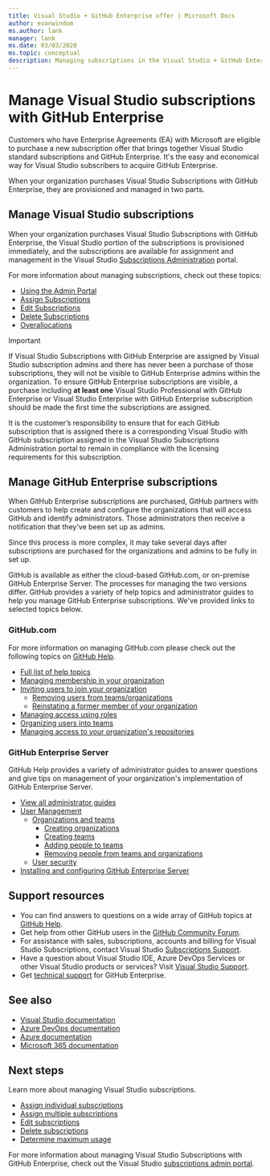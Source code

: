 ```yaml
---
title: Visual Studio + GitHub Enterprise offer | Microsoft Docs
author: evanwindom
ms.author: lank
manager: lank
ms.date: 03/03/2020
ms.topic: conceptual
description: Managing subscriptions in the Visual Studio + GitHub Enterprise offer
---
```


# Manage Visual Studio subscriptions with GitHub Enterprise
Customers who have Enterprise Agreements (EA) with Microsoft are eligible to purchase a new subscription offer that brings together Visual Studio standard subscriptions and GitHub Enterprise. It's the easy and economical way for Visual Studio subscribers to acquire GitHub Enterprise. 

When your organization purchases Visual Studio Subscriptions with GitHub Enterprise, they are provisioned and managed in two parts.

## Manage Visual Studio subscriptions
When your organization purchases Visual Studio Subscriptions with GitHub Enterprise, the Visual Studio portion of the subscriptions is provisioned immediately, and the subscriptions are available for assignment and management in the Visual Studio [Subscriptions Administration](https://manage.visualstudio.com) portal. 

For more information about managing subscriptions, check out these topics:
- [Using the Admin Portal](using-admin-portal.md)
- [Assign Subscriptions](assign-license.md)
- [Edit Subscriptions](edit-license.md)
- [Delete Subscriptions](delete-license.md)
- [Overallocations](handle-overclaimed-license.md)

> [!Important]
> If Visual Studio Subscriptions with GitHub Enterprise are assigned by Visual Studio subscription admins and there has never been a purchase of those subscriptions, they will not be visible to GitHub Enterprise admins within the organization. To ensure GitHub Enterprise subscriptions are visible, a purchase including **at least one** Visual Studio Professional with GitHub Enterprise or Visual Studio Enterprise with GitHub Enterprise subscription should be made the first time the subscriptions are assigned.  
>
> It is the customer’s responsibility to ensure that for each GitHub subscription that is assigned there is a corresponding Visual Studio with GitHub subscription assigned in the Visual Studio Subscriptions Administration portal to remain in compliance with the licensing requirements for this subscription.

## Manage GitHub Enterprise subscriptions
When GitHub Enterprise subscriptions are purchased, GitHub partners with customers to help create and configure the organizations that will access GitHub and identify administrators.  Those administrators then receive a notification that they've been set up as admins.  

Since this process is more complex, it may take several days after subscriptions are purchased for the organizations and admins to be fully in set up.

GitHub is available as either the cloud-based GitHub.com, or on-premise GitHub Enterprise Server.  The processes for managing the two versions differ.  GitHub provides a variety of help topics and administrator guides to help you manage GitHub Enterprise subscriptions.  We've provided links to selected topics below.  

### GitHub.com 
For more information on managing GitHub.com please check out the following topics on [GitHub Help](https://help.github.com/en).
+ [Full list of help topics](https://help.github.com/en)
+ [Managing membership in your organization](https://help.github.com/en/articles/managing-membership-in-your-organization)
+ [Inviting users to join your organization](https://help.github.com/en/articles/inviting-users-to-join-your-organization)
    - [Removing users from teams/organizations](https://help.github.com/en/articles/removing-a-member-from-your-organization)
    - [Reinstating a former member of your organization](https://help.github.com/en/articles/reinstating-a-former-member-of-your-organization)
+ [Managing access using roles](https://help.github.com/en/articles/managing-peoples-access-to-your-organization-with-roles)
+ [Organizing users into teams](https://help.github.com/en/articles/organizing-members-into-teams)
+ [Managing access to your organization's repositories](https://help.github.com/en/articles/managing-access-to-your-organizations-repositories)

### GitHub Enterprise Server
GitHub Help provides a variety of administrator guides to answer questions and give tips on management of your organization's implementation of GitHub Enterprise Server.

+ [View all administrator guides](https://help.github.com/en/enterprise/2.16/admin)
+ [User Management](https://help.github.com/en/enterprise/2.16/admin/user-management)
    - [Organizations and teams](https://help.github.com/en/enterprise/2.16/admin/user-management/organizations-and-teams)
        - [Creating organizations](https://help.github.com/en/enterprise/2.16/admin/user-management/creating-organizations)
        - [Creating teams](https://help.github.com/en/enterprise/2.16/admin/user-management/creating-teams)
        - [Adding people to teams](https://help.github.com/en/enterprise/2.16/admin/user-management/adding-people-to-teams)
        - [Removing people from teams and organizations](https://help.github.com/en/enterprise/2.16/admin/user-management/removing-users-from-teams-and-organizations)
    - [User security](https://help.github.com/en/enterprise/2.16/admin/user-management/user-security)
+ [Installing and configuring GitHub Enterprise Server](https://help.github.com/en/enterprise/2.16/admin/installation)

## Support resources
- You can find answers to questions on a wide array of GitHub topics at [GitHub Help](https://help.github.com/en).
- Get help from other GitHub users in the [GitHub Community Forum](https://github.community/).
- For assistance with sales, subscriptions, accounts and billing for Visual Studio Subscriptions, contact Visual Studio [Subscriptions Support](https://visualstudio.microsoft.com/subscriptions/support/).
- Have a question about Visual Studio IDE, Azure DevOps Services or other Visual Studio products or services?  Visit [Visual Studio Support](https://visualstudio.microsoft.com/support/).
- Get [technical support](https://support.microsoft.com/en-us/supportforbusiness/productselection?sapId=b77fe80f-5417-80bd-4b2a-275cf0018c24) for GitHub Enterprise.   

## See also
- [Visual Studio documentation](https://docs.microsoft.com/visualstudio/)
- [Azure DevOps documentation](https://docs.microsoft.com/azure/devops/)
- [Azure documentation](https://docs.microsoft.com/azure/)
- [Microsoft 365 documentation](https://docs.microsoft.com/microsoft-365/)

## Next steps
Learn more about managing Visual Studio subscriptions.
- [Assign individual subscriptions](assign-license.md)
- [Assign multiple subscriptions](assign-license-bulk.md)
- [Edit subscriptions](edit-license.md)
- [Delete subscriptions](delete-license.md)
- [Determine maximum usage](maximum-usage.md)

For more information about managing Visual Studio Subscriptions with GitHub Enterprise, check out the Visual Studio [subscriptions admin portal](https://visualstudio.microsoft.com/subscriptions-administration/).


